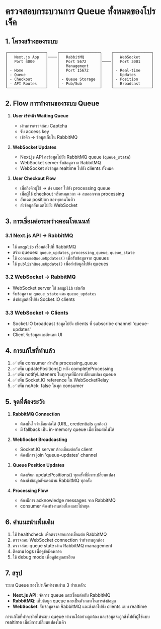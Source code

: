 # ตรวจสอบกระบวนการ Queue ทั้งหมดของโปรเจ็ค

## 1. โครงสร้างของระบบ

```
┌─────────────────┐    ┌──────────────────┐    ┌─────────────────┐
│   Next.js App   │────│   RabbitMQ       │    │   WebSocket     │
│   Port 4000     │    │   Port 5672      │────│   Port 3001     │
│                 │    │   Management     │    │                 │
│ - Home          │    │   Port 15672     │    │ - Real-time     │
│ - Queue         │    │                  │    │   Updates       │
│ - Checkout      │    │ - Queue Storage  │    │ - Position      │
│ - API Routes    │    │ - Pub/Sub        │    │   Broadcast     │
└─────────────────┘    └──────────────────┘    └─────────────────┘
```

## 2. Flow การทำงานของระบบ Queue

1. **User เข้าหน้า Waiting Queue**
   - ผ่านการตรวจสอบ Captcha
   - รับ access key
   - เข้าคิว -> ข้อมูลเก็บใน RabbitMQ

2. **WebSocket Updates**
   - Next.js API ส่งข้อมูลไปยัง RabbitMQ queue (`queue_state`)
   - WebSocket server รับข้อมูลจาก RabbitMQ
   - WebSocket ส่งข้อมูล realtime ไปยัง clients ทั้งหมด

3. **User Checkout Flow**
   - เมื่อถึงคิวผู้ใช้ -> ส่ง user ไปยัง processing queue
   - เมื่อผู้ใช้ checkout หรือหมดเวลา -> ลบออกจาก processing
   - อัพเดต position ของทุกคนในคิว
   - ส่งข้อมูลอัพเดตไปยัง WebSocket

## 3. การเชื่อมต่อระหว่างคอมโพเนนท์

### 3.1 Next.js API -> RabbitMQ
- ใช้ `amqplib` เชื่อมต่อไปที่ RabbitMQ
- สร้าง queues: `queue_updates`, `processing_queue`, `queue_state`
- ใช้ `consumeQueueUpdates()` เพื่อรับข้อมูลจาก queues
- ใช้ `publishQueueUpdate()` เพื่อส่งข้อมูลไปยัง queues

### 3.2 WebSocket -> RabbitMQ
- WebSocket server ใช้ `amqplib` เช่นกัน
- รับข้อมูลจาก `queue_state` และ `queue_updates`
- ส่งข้อมูลต่อไปยัง Socket.IO clients

### 3.3 WebSocket -> Clients
- Socket.IO broadcast ข้อมูลไปยัง clients ที่ subscribe channel 'queue-updates'
- Client รับข้อมูลและอัพเดต UI

## 4. การแก้ไขที่ทำแล้ว

1. ✅ เพิ่ม consumer สำหรับ processing_queue
2. ✅ เพิ่ม updatePositions() หลัง completeProcessing
3. ✅ เพิ่ม notifyListeners ในทุกจุดที่มีการเปลี่ยนแปลง queue
4. ✅ เพิ่ม Socket.IO reference ใน WebSocketRelay
5. ✅ เพิ่ม noAck: false ในทุก consumer

## 5. จุดที่ต้องระวัง

1. **RabbitMQ Connection**
   - ต้องมั่นใจว่าเชื่อมต่อได้ (URL, credentials ถูกต้อง)
   - มี fallback เป็น in-memory queue เมื่อเชื่อมต่อไม่ได้

2. **WebSocket Broadcasting**
   - Socket.IO server ต้องเชื่อมต่อกับ client
   - ต้องมีการ join 'queue-updates' channel
   
3. **Queue Position Updates**
   - ต้องเรียก updatePositions() ทุกครั้งที่มีการเปลี่ยนแปลง
   - ต้องส่งข้อมูลอัพเดตผ่าน RabbitMQ ทุกครั้ง

4. **Processing Flow**
   - ต้องมีการ acknowledge messages จาก RabbitMQ
   - consumer ต้องทำงานต่อเนื่องและไม่หยุด
   
## 6. คำแนะนำเพิ่มเติม

1. ใช้ healthcheck เพื่อตรวจสอบการเชื่อมต่อ RabbitMQ
2. ตรวจสอบ WebSocket connection ว่าทำงานถูกต้อง
3. ตรวจสอบ queue state ผ่าน RabbitMQ management
4. ติดตาม logs เพื่อดูข้อผิดพลาด
5. ใช้ debug mode เพื่อดูข้อมูลละเอียด

## 7. สรุป

ระบบ Queue ของโปรเจ็คทำงานผ่าน 3 ส่วนหลัก:
- **Next.js API**: จัดการ queue และเชื่อมต่อกับ RabbitMQ
- **RabbitMQ**: เก็บข้อมูล queue และเป็นตัวกลางในการส่งข้อมูล
- **WebSocket**: รับข้อมูลจาก RabbitMQ และส่งต่อไปยัง clients แบบ realtime

การแก้ไขที่ทำจะช่วยให้ระบบ queue ทำงานได้อย่างถูกต้อง และข้อมูลจะถูกส่งไปยังผู้ใช้แบบ realtime เมื่อมีการเปลี่ยนแปลงในคิว
